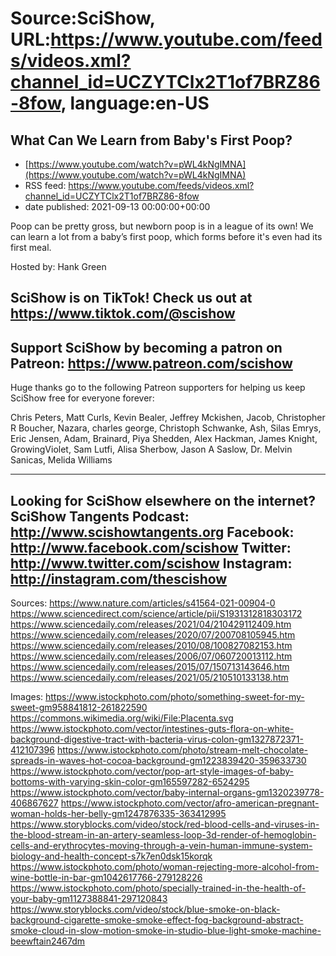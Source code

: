 # Source:SciShow, URL:https://www.youtube.com/feeds/videos.xml?channel_id=UCZYTClx2T1of7BRZ86-8fow, language:en-US

## What Can We Learn from Baby's First Poop?
 - [https://www.youtube.com/watch?v=pWL4kNgIMNA](https://www.youtube.com/watch?v=pWL4kNgIMNA)
 - RSS feed: https://www.youtube.com/feeds/videos.xml?channel_id=UCZYTClx2T1of7BRZ86-8fow
 - date published: 2021-09-13 00:00:00+00:00

Poop can be pretty gross, but newborn poop is in a league of its own! We can learn a lot from a baby’s first poop, which forms before it's even had its first meal.

Hosted by: Hank Green

SciShow is on TikTok!  Check us out at https://www.tiktok.com/@scishow 
----------
Support SciShow by becoming a patron on Patreon: https://www.patreon.com/scishow
----------
Huge thanks go to the following Patreon supporters for helping us keep SciShow free for everyone forever:

Chris Peters, Matt Curls, Kevin Bealer, Jeffrey Mckishen, Jacob, Christopher R Boucher, Nazara, charles george, Christoph Schwanke, Ash, Silas Emrys, Eric Jensen, Adam, Brainard, Piya Shedden, Alex Hackman, James Knight, GrowingViolet, Sam Lutfi, Alisa Sherbow, Jason A Saslow, Dr. Melvin Sanicas, Melida Williams

----------
Looking for SciShow elsewhere on the internet?
SciShow Tangents Podcast: http://www.scishowtangents.org
Facebook: http://www.facebook.com/scishow
Twitter: http://www.twitter.com/scishow
Instagram: http://instagram.com/thescishow
----------
Sources:
https://www.nature.com/articles/s41564-021-00904-0 
https://www.sciencedirect.com/science/article/pii/S1931312818303172 
https://www.sciencedaily.com/releases/2021/04/210429112409.htm
https://www.sciencedaily.com/releases/2020/07/200708105945.htm 
https://www.sciencedaily.com/releases/2010/08/100827082153.htm 
https://www.sciencedaily.com/releases/2006/07/060720013112.htm 
https://www.sciencedaily.com/releases/2015/07/150713143646.htm 
https://www.sciencedaily.com/releases/2021/05/210510133138.htm 

Images:
https://www.istockphoto.com/photo/something-sweet-for-my-sweet-gm958841812-261822590
https://commons.wikimedia.org/wiki/File:Placenta.svg
https://www.istockphoto.com/vector/intestines-guts-flora-on-white-background-digestive-tract-with-bacteria-virus-colon-gm1327872371-412107396
https://www.istockphoto.com/photo/stream-melt-chocolate-spreads-in-waves-hot-cocoa-background-gm1223839420-359633730
https://www.istockphoto.com/vector/pop-art-style-images-of-baby-bottoms-with-varying-skin-color-gm165597282-6524295
https://www.istockphoto.com/vector/baby-internal-organs-gm1320239778-406867627
https://www.istockphoto.com/vector/afro-american-pregnant-woman-holds-her-belly-gm1247876335-363412995
https://www.storyblocks.com/video/stock/red-blood-cells-and-viruses-in-the-blood-stream-in-an-artery-seamless-loop-3d-render-of-hemoglobin-cells-and-erythrocytes-moving-through-a-vein-human-immune-system-biology-and-health-concept-s7k7en0dsk15korqk
https://www.istockphoto.com/photo/woman-rejecting-more-alcohol-from-wine-bottle-in-bar-gm1042617766-279128226
https://www.istockphoto.com/photo/specially-trained-in-the-health-of-your-baby-gm1127388841-297120843
https://www.storyblocks.com/video/stock/blue-smoke-on-black-background-cigarette-smoke-smoke-effect-fog-background-abstract-smoke-cloud-in-slow-motion-smoke-in-studio-blue-light-smoke-machine-beewftain2467dm


